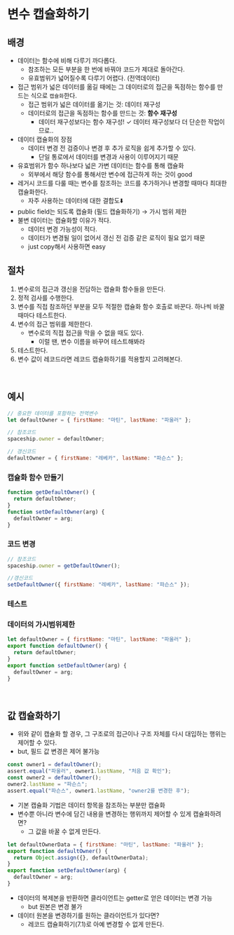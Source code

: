 # 변수 캡슐화하기

## 배경

- 데이터는 함수에 비해 다루기 까다롭다.
  - 참조하는 모든 부분을 한 번에 바꿔야 코드가 제대로 돌아간다.
  - 유효범위가 넓어질수록 다루기 어렵다. (전역데이터)
- 접근 범위가 넓은 데이터를 옮길 때에는 그 데이터로의 접근을 독점하는 함수를 만드는 식으로 `캡슐화`한다.
  - 접근 범위가 넓은 데이터를 옮기는 것: 데이터 재구성
  - 데이터로의 접근을 독점하는 함수를 만드는 것: **함수 재구성**
    - 데이터 재구성보다는 함수 재구성! ✓ 데이터 재구성보다 더 단순한 작업이므로..
- 데이터 캡슐화의 장점
  - 데이터 변경 전 검증이나 변경 후 추가 로직을 쉽게 추가할 수 있다.
    - 단일 통로에서 데이터를 변경과 사용이 이루어지기 때문
- 유효범위가 함수 하나보다 넓은 가변 데이터는 함수를 통해 캡슐화
  - 외부에서 해당 함수를 통해서만 변수에 접근하게 하는 것이 good
- 레거시 코드를 다룰 때는 변수를 참조하는 코드를 추가하거나 변경할 때마다 최대한 캡슐화한다.
  - 자주 사용하는 데이터에 대한 결합도⬇️
- public field는 되도록 캡슐화 (필드 캡슐화하기) → 가시 범위 제한
- 불변 데이터는 캡슐화할 이유가 적다.
  - 데이터 변경 가능성이 적다.
  - 데이터가 변경될 일이 없어서 갱신 전 검증 같은 로직이 필요 없기 때문
  - just copy해서 사용하면 easy

## 절차

1. 변수로의 접근과 갱신을 전담하는 캡슐화 함수들을 만든다.
2. 정적 검사를 수행한다.
3. 변수를 직접 참조하던 부분을 모두 적절한 캡슐화 함수 호출로 바꾼다. 하나씩 바꿀 때마다 테스트한다.
4. 변수의 접근 범위를 제한한다.
   - 변수로의 직접 접근을 막을 수 없을 때도 있다.
     - 이럴 땐, 변수 이름을 바꾸어 테스트해봐라
5. 테스트한다.
6. 변수 값이 레코드라면 레코드 캡슐화하기를 적용할지 고려해본다.

<br>

## 예시

```javascript
// 중요한 데이터를 포함하는 전역변수
let defaultOwner = { firstName: "마틴", lastName: "파울러" };

// 참조코드
spaceship.owner = defaultOwner;

// 갱신코드
defaultOwner = { firstName: "레베카", lastName: "파슨스" };
```

### 캡슐화 함수 만들기

```javascript
function getDefaultOwner() {
  return defaultOwner;
}
function setDefaultOwner(arg) {
  defaultOwner = arg;
}
```

### 코드 변경

```javascript
// 참조코드
spaceship.owner = getDefaultOwner();

//갱신코드
setDefaultOwner({ firstName: "레베카", lastName: "파슨스" });
```

### 테스트

### 데이터의 가시범위제한

```javascript
let defaultOwner = { firstName: "마틴", lastName: "파울러" };
export function defaultOwner() {
  return defaultOwner;
}
export function setDefaultOwner(arg) {
  defaultOwner = arg;
}
```

<br>

## 값 캡슐화하기

- 위와 같이 캡슐화 할 경우, 그 구조로의 접근이나 구조 자체를 다시 대입하는 행위는 제어할 수 있다.
- but, 필드 값 변경은 제어 불가능

```javascript
const owner1 = defaultOwner();
assert.equal("파울러", owner1.lastName, "처음 값 확인");
const owner2 = defaultOwner();
owner2.lastName = "파슨스";
assert.equal("파슨스", owner1.lastName, "owner2를 변경한 후");
```

- 기본 캡슐화 기법은 데이터 항목을 참조하는 부분만 캡슐화
- 변수뿐 아니라 변수에 담긴 내용을 변경하는 행위까지 제어할 수 있게 캡슐화하려면?
  - 그 값을 바꿀 수 없게 만든다.

```javascript
let defaultOwnerData = { firstName: "마틴", lastName: "파울러" };
export function defaultOwner() {
  return Object.assign({}, defaultOwnerData);
}
export function setDefaultOwner(arg) {
  defaultOwner = arg;
}
```

- 데이터의 복제본을 반환하면 클라이언트는 getter로 얻은 데이터는 변경 가능
  - but 원본은 변경 불가
- 데이터 원본을 변경하기를 원하는 클라이언트가 있다면?
  - 레코드 캡슐화하기(7.1)로 아예 변경할 수 없게 만든다.

